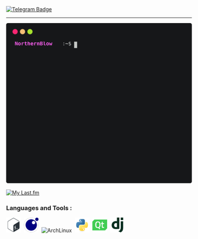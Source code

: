 <div id="badges">
<a href="https://t.me/NorthernBlow">   
  <img src="https://img.shields.io/badge/Telegram-EB1F6A?style=for-the-badge&logo=telegram&logoColor=white" alt="Telegram Badge"/>
  </a>  
</div>

---



![Example](https://github.com/NorthernBlow/githubstats/blob/master/github_stats.svg)



[![My Last.fm](https://lastfm-recently-played.vercel.app/api?user=Accept_the_Pain&count=1&loved=true)](https://www.last.fm/user/Accept_the_Pain)




### Languages and Tools :

<div>
  <img src="https://github.com/devicons/devicon/blob/master/icons/bash/bash-plain.svg" title="bash" alt="bash" wirth="40" height="40"/>&nbsp;
  <img src="https://github.com/devicons/devicon/blob/master/icons/lua/lua-original.svg" title="Lua" alt="Lua" wirth="40" height="40"/>&nbsp;
  <img src="https://github.com/simple-icons/simple-icons/blob/develop/icons/archlinux.svg" title="ArchLinux" alt="ArchLinux" wirth="40" height="40"/>&nbsp;
  <img src="https://github.com/devicons/devicon/blob/master/icons/python/python-original.svg" title="Python" alt="Python" wirth="40" height="40"/>&nbsp;
  <img src="https://github.com/devicons/devicon/blob/master/icons/qt/qt-original.svg" title="PyQt5" alt="PyQT5" wirth="40" height="40"/>&nbsp;
  <img src="https://github.com/devicons/devicon/blob/master/icons/django/django-plain.svg" title="Django" alt="Django" wirth="40" height="40"/>&nbsp;
  
